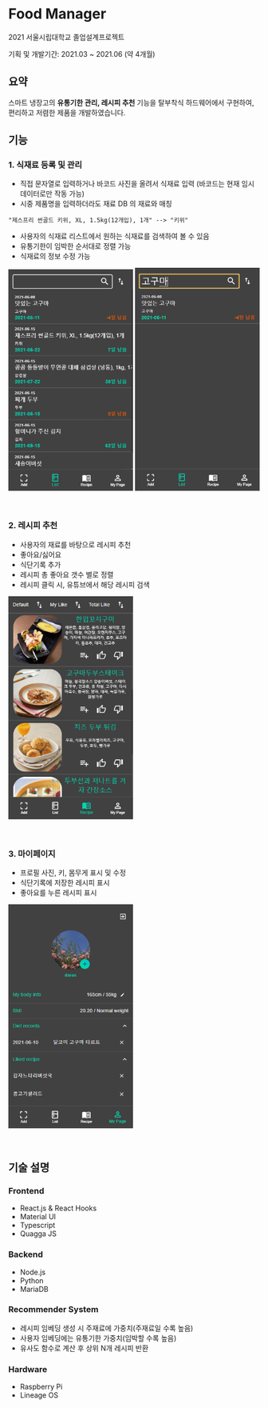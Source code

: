 # Food Manager
2021 서울시립대학교 졸업설계프로젝트

기획 및 개발기간: 2021.03 ~ 2021.06 (약 4개월)

## 요약
스마트 냉장고의 **유통기한 관리, 레시피 추천** 기능을 탈부착식 하드웨어에서 구현하여, 편리하고 저렴한 제품을 개발하였습니다.

## 기능
### 1. 식재료 등록 및 관리
- 직접 문자열로 입력하거나 바코드 사진을 올려서 식재료 입력 (바코드는 현재 임시 데이터로만 작동 가능)
- 시중 제품명을 입력하더라도 재료 DB 의 재료와 매칭
```
"제스프리 썬골드 키위, XL, 1.5kg(12개입), 1개" --> "키위"
```
- 사용자의 식재료 리스트에서 원하는 식재료를 검색하여 볼 수 있음
- 유통기한이 임박한 순서대로 정렬 가능
- 식재료의 정보 수정 가능

<img src="./readme/1.png" width="250px" style="margin-bottom: 30px"/>
<img src="./readme/2.png" width="250px" style="margin-bottom: 30px"/>


### 2. 레시피 추천
- 사용자의 재료를 바탕으로 레시피 추천
- 좋아요/싫어요
- 식단기록 추가
- 레시피 총 좋아요 갯수 별로 정렬
- 레시피 클릭 시, 유튜브에서 해당 레시피 검색

<img src="./readme/3.png" width="250px" style="margin-bottom: 30px"/>

### 3. 마이페이지
- 프로필 사진, 키, 몸무게 표시 및 수정
- 식단기록에 저장한 레시피 표시
- 좋아요를 누른 레시피 표시

<img src="./readme/4.png" width="250px" style="margin-bottom: 30px"/>

## 기술 설명
### Frontend
- React.js & React Hooks
- Material UI
- Typescript
- Quagga JS

### Backend
- Node.js
- Python
- MariaDB

### Recommender System
- 레시피 임베딩 생성 시 주재료에 가중치(주재료일 수록 높음)
- 사용자 임베딩에는 유통기한 가중치(임박할 수록 높음)
- 유사도 함수로 계산 후 상위 N개 레시피 반환

### Hardware
- Raspberry Pi
- Lineage OS
